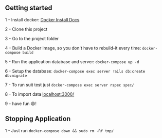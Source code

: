## Getting started

1 - Install docker: [Docker Install Docs](https://docs.docker.com/install/)

2 - Clone this project

3 - Go to the project folder

4 - Build a Docker image, so you don't have to rebuild-it every time: `docker-compose build`

5 - Run the application database and server: `docker-compose up -d`

6 - Setup the database: `docker-compose exec server rails db:create db:migrate`

7 - To run suit test just `docker-compose exec server rspec spec/`

8 - To import data [localhost:3000/](http://localhost:3000/orders)

9 - have fun 😄!

## Stopping Application

1 - Just run `docker-compose down && sudo rm -Rf tmp/`
